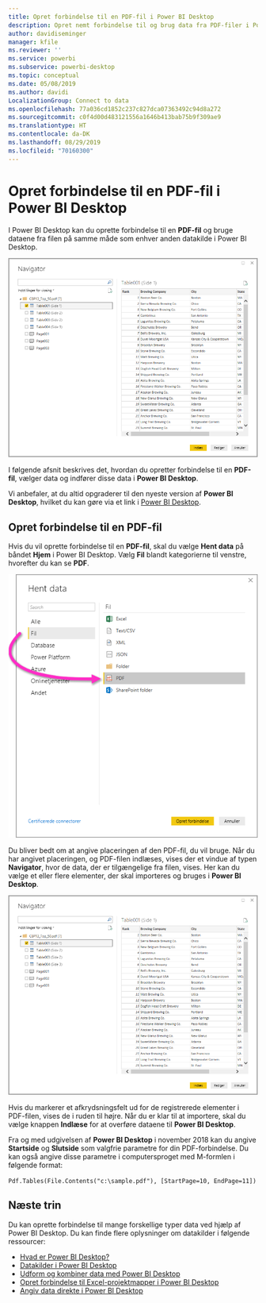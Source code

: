 ```yaml
---
title: Opret forbindelse til en PDF-fil i Power BI Desktop
description: Opret nemt forbindelse til og brug data fra PDF-filer i Power BI Desktop
author: davidiseminger
manager: kfile
ms.reviewer: ''
ms.service: powerbi
ms.subservice: powerbi-desktop
ms.topic: conceptual
ms.date: 05/08/2019
ms.author: davidi
LocalizationGroup: Connect to data
ms.openlocfilehash: 77a036cd1852c237c827dca07363492c94d8a272
ms.sourcegitcommit: c0f4d00d483121556a1646b413bab75b9f309ae9
ms.translationtype: HT
ms.contentlocale: da-DK
ms.lasthandoff: 08/29/2019
ms.locfileid: "70160300"
---
```

# <a name="connect-to-a-pdf-file-in-power-bi-desktop"></a>Opret forbindelse til en PDF-fil i Power BI Desktop
I Power BI Desktop kan du oprette forbindelse til en **PDF-fil** og bruge dataene fra filen på samme måde som enhver anden datakilde i Power BI Desktop.

![Opret forbindelse til data i PDF-filer](media/desktop-connect-pdf/connect-pdf-04.png)

I følgende afsnit beskrives det, hvordan du opretter forbindelse til en **PDF-fil**, vælger data og indfører disse data i **Power BI Desktop**.

Vi anbefaler, at du altid opgraderer til den nyeste version af **Power BI Desktop**, hvilket du kan gøre via et link i [Power BI Desktop](desktop-get-the-desktop.md). 

## <a name="connect-to-a-pdf-file"></a>Opret forbindelse til en PDF-fil
Hvis du vil oprette forbindelse til en **PDF-fil**, skal du vælge **Hent data** på båndet **Hjem** i Power BI Desktop. Vælg **Fil** blandt kategorierne til venstre, hvorefter du kan se **PDF**.

![Vælg PDF i Hent data](media/desktop-connect-pdf/connect-pdf-01.png)

Du bliver bedt om at angive placeringen af den PDF-fil, du vil bruge. Når du har angivet placeringen, og PDF-filen indlæses, vises der et vindue af typen **Navigator**, hvor de data, der er tilgængelige fra filen, vises. Her kan du vælge et eller flere elementer, der skal importeres og bruges i **Power BI Desktop**.

![Opret forbindelse til data i PDF-filer](media/desktop-connect-pdf/connect-pdf-04.png)

Hvis du markerer et afkrydsningsfelt ud for de registrerede elementer i PDF-filen, vises de i ruden til højre. Når du er klar til at importere, skal du vælge knappen **Indlæse** for at overføre dataene til **Power BI Desktop**.

Fra og med udgivelsen af **Power BI Desktop** i november 2018 kan du angive **Startside** og **Slutside** som valgfrie parametre for din PDF-forbindelse. Du kan også angive disse parametre i computersproget med M-formlen i følgende format:

`Pdf.Tables(File.Contents("c:\sample.pdf"), [StartPage=10, EndPage=11])`


## <a name="next-steps"></a>Næste trin
Du kan oprette forbindelse til mange forskellige typer data ved hjælp af Power BI Desktop. Du kan finde flere oplysninger om datakilder i følgende ressourcer:

* [Hvad er Power BI Desktop?](desktop-what-is-desktop.md)
* [Datakilder i Power BI Desktop](desktop-data-sources.md)
* [Udform og kombiner data med Power BI Desktop](desktop-shape-and-combine-data.md)
* [Opret forbindelse til Excel-projektmapper i Power BI Desktop](desktop-connect-excel.md)   
* [Angiv data direkte i Power BI Desktop](desktop-enter-data-directly-into-desktop.md)   

